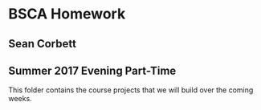 # BSCA Homework #
## Sean Corbett ##
## Summer 2017 Evening Part-Time ##

This folder contains the course projects that we will build over the coming
weeks.
